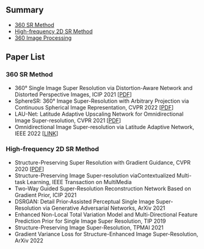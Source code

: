 ## Summary
- [360 SR Method](#360-sr-method)
- [High-frequency 2D SR Method](#high-frequency-2d-sr-method)
- [360 Image Processing](#360-image-processing)

## Paper List
### 360 SR Method
- 360° Single Image Super Resolution via Distortion-Aware Network and Distorted Perspective Images, ICIP 2021 [[PDF](https://sci-hub.se/10.1109/icip42928.2021.9506233)]
- SphereSR: 360° Image Super-Resolution with Arbitrary Projection via Continuous Spherical Image Representation, CVPR 2022 [[PDF](https://openaccess.thecvf.com/content/CVPR2022/papers/Yoon_SphereSR_360deg_Image_Super-Resolution_With_Arbitrary_Projection_via_Continuous_Spherical_CVPR_2022_paper.pdf)]
- LAU-Net: Latitude Adaptive Upscaling Network for Omnidirectional Image Super-resolution, CVPR 2021 [[PDF](https://openaccess.thecvf.com/content/CVPR2021/papers/Deng_LAU-Net_Latitude_Adaptive_Upscaling_Network_for_Omnidirectional_Image_Super-Resolution_CVPR_2021_paper.pdf)]
- Omnidirectional Image Super-resolution via Latitude Adaptive Network, IEEE 2022 [[LINK](https://ieeexplore.ieee.org/abstract/document/9765723)]

### High-frequency 2D SR Method
- Structure-Preserving Super Resolution with Gradient Guidance, CVPR 2020 [[PDF](https://openaccess.thecvf.com/content_CVPR_2020/papers/Ma_Structure-Preserving_Super_Resolution_With_Gradient_Guidance_CVPR_2020_paper.pdf)]
- Structure-Preserving Image Super-resolution viaContextualized Multi-task Learning, IEEE Transaction on MultiMedia
- Two-Way Guided Super-Resolution Reconstruction Network Based on Gradient Prior, ICIP 2021
- DSRGAN: Detail Prior-Assisted Perceptual Single Image Super-Resolution via Generative Adversarial Networks, ArXiv 2021
- Enhanced Non-Local Total Variation Model and Multi-Directional Feature Prediction Prior for Single Image Super Resolution, TIP 2019
- Structure-Preserving Image Super-Resolution, TPMAI 2021
- Gradient Variance Loss for Structure-Enhanced Image Super-Resolution, ArXiv 2022
